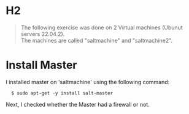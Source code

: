 # H2
> The following exercise was done on 2 Virtual machines (Ubunut servers 22.04.2).
<br>The machines are called "saltmachine" and "saltmachine2".
# Install Master
I installed master on 'saltmachine' using the following command:

      $ sudo apt-get -y install salt-master
Next, I checked whether the Master had a firewall or not.
